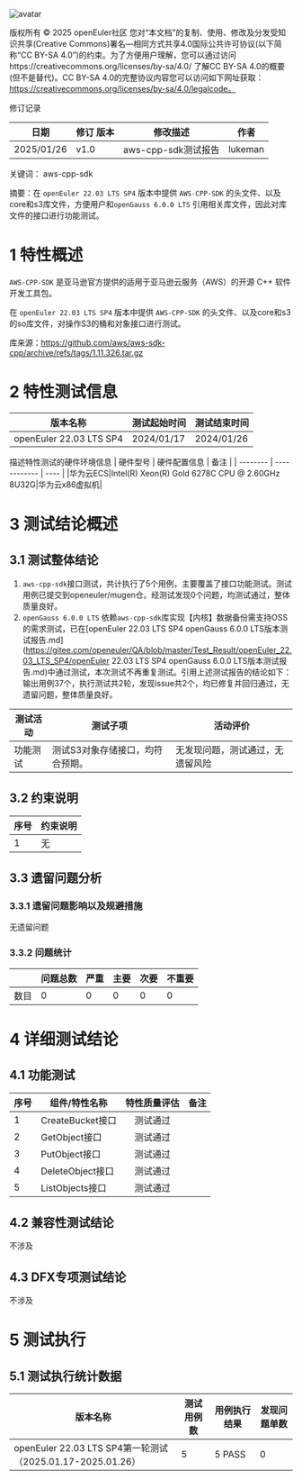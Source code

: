 ![avatar](../../images/openEuler.png)


版权所有 © 2025  openEuler社区
 您对“本文档”的复制、使用、修改及分发受知识共享(Creative Commons)署名—相同方式共享4.0国际公共许可协议(以下简称“CC BY-SA 4.0”)的约束。为了方便用户理解，您可以通过访问https://creativecommons.org/licenses/by-sa/4.0/ 了解CC BY-SA 4.0的概要 (但不是替代)。CC BY-SA 4.0的完整协议内容您可以访问如下网址获取：https://creativecommons.org/licenses/by-sa/4.0/legalcode。

修订记录

| 日期 | 修订   版本 | 修改描述 | 作者 |
| ---- | ----------- | -------- | ---- |
| 2025/01/26 | v1.0 | aws-cpp-sdk测试报告 | lukeman |

关键词： aws-cpp-sdk

摘要：在 ```openEuler 22.03 LTS SP4``` 版本中提供 ```AWS-CPP-SDK``` 的头文件、以及core和s3库文件，方便用户和```openGauss 6.0.0 LTS``` 引用相关库文件，因此对库文件的接口进行功能测试。


# 1     特性概述

```AWS-CPP-SDK``` 是亚马逊官方提供的适用于亚马逊云服务（AWS）的开源 C++ 软件开发工具包。

在 ```openEuler 22.03 LTS SP4``` 版本中提供 ```AWS-CPP-SDK``` 的头文件、以及core和s3的so库文件，对操作S3的桶和对象接口进行测试。

库来源：https://github.com/aws/aws-sdk-cpp/archive/refs/tags/1.11.326.tar.gz

# 2     特性测试信息

| 版本名称 | 测试起始时间 | 测试结束时间 |
| -------- | ------------ | ------------ |
| openEuler 22.03 LTS SP4 | 2024/01/17 | 2024/01/26 |

描述特性测试的硬件环境信息
| 硬件型号 | 硬件配置信息 | 备注 |
| -------- | ------------ | ---- |
|华为云ECS|Intel(R) Xeon(R) Gold 6278C CPU @ 2.60GHz 8U32G|华为云x86虚拟机|

# 3     测试结论概述

## 3.1   测试整体结论

1. `aws-cpp-sdk`接口测试，共计执行了5个用例，主要覆盖了接口功能测试。测试用例已提交到openeuler/mugen仓。经测试发现0个问题，均测试通过，整体质量良好。
2. `openGauss 6.0.0 LTS` 依赖`aws-cpp-sdk`库实现【内核】数据备份需支持OSS的需求测试，已在[openEuler 22.03 LTS SP4 openGauss 6.0.0 LTS版本测试报告.md](https://gitee.com/openeuler/QA/blob/master/Test_Result/openEuler_22.03_LTS_SP4/openEuler 22.03 LTS SP4 openGauss 6.0.0 LTS版本测试报告.md)中通过测试，本次测试不再重复测试。引用上述测试报告的结论如下：输出用例37个，执行测试共2轮，发现issue共2个，均已修复并回归通过，无遗留问题，整体质量良好。

| 测试活动 | 测试子项 |活动评价 |
| ------- | ------- |------- |
| 功能测试 | 测试S3对象存储接口，均符合预期。 | 无发现问题，测试通过，无遗留风险 |


## 3.2   约束说明

| 序号 | 约束说明 |
| --- | --- |
| 1 | 无 |

## 3.3   遗留问题分析

### 3.3.1 遗留问题影响以及规避措施

无遗留问题

### 3.3.2 问题统计

|        | 问题总数 | 严重 | 主要 | 次要 | 不重要 |
| ------ | -------- | ---- | ---- | ---- | ------ |
| 数目   | 0 |    0  | 0 | 0 |   0     |


# 4 详细测试结论

## 4.1 功能测试

| 序号 | 组件/特性名称 | 特性质量评估 | 备注 |
| --- | ----------- | :--------: | --- |
| 1 | CreateBucket接口 | 测试通过 |
| 2 | GetObject接口 | 测试通过 |
| 3 | PutObject接口 | 测试通过 |
| 4 | DeleteObject接口 | 测试通过 |
| 5 | ListObjects接口 | 测试通过 |

## 4.2 兼容性测试结论

不涉及

## 4.3 DFX专项测试结论

不涉及

# 5     测试执行

## 5.1   测试执行统计数据

| 版本名称 | 测试用例数 | 用例执行结果 | 发现问题单数 |
| -------- | ---------- | ------------ | ------------ |
| openEuler 22.03 LTS SP4第一轮测试（2025.01.17-2025.01.26） | 5| 5 PASS  | 0 |
